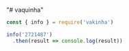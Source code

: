 "# vaquinha" 

```js
const { info } = require('vakinha')

info('2721487')
  .then(result => console.log(result))
```

